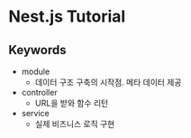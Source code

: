 # Nest.js Tutorial

## Keywords

- module
  - 데이터 구조 구축의 시작점. 메타 데이터 제공
- controller
  - URL을 받와 함수 리턴
- service
  - 실제 비즈니스 로직 구현
